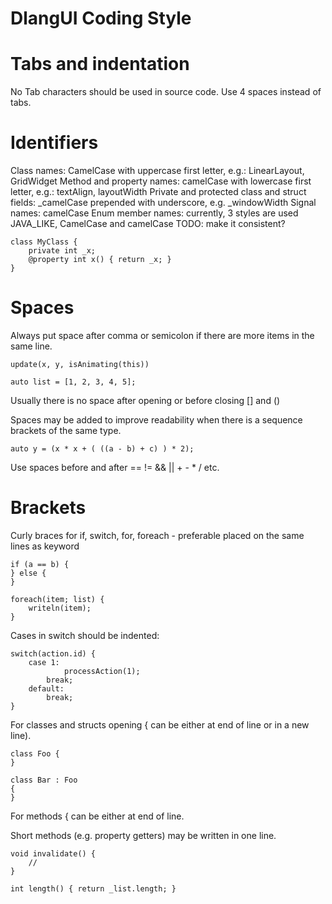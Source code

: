 DlangUI Coding Style
====================

Tabs and indentation
====================

No Tab characters should be used in source code.
Use 4 spaces instead of tabs.


Identifiers
===========

Class names: CamelCase with uppercase first letter, e.g.: LinearLayout, GridWidget
Method and property names: camelCase with lowercase first letter, e.g.: textAlign, layoutWidth
Private and protected class and struct fields: \_camelCase prepended with underscore, e.g. \_windowWidth
Signal names: camelCase
Enum member names: currently, 3 styles are used JAVA_LIKE, CamelCase and camelCase  TODO: make it consistent?

	class MyClass {
	    private int _x;
	    @property int x() { return _x; }
	}


Spaces
======

Always put space after comma or semicolon if there are more items in the same line.

	update(x, y, isAnimating(this))

	auto list = [1, 2, 3, 4, 5];

Usually there is no space after opening or before closing [] and ()

Spaces may be added to improve readability when there is a sequence brackets of the same type.

	auto y = (x * x + ( ((a - b) + c) ) * 2);

Use spaces before and after == != && || + - * / etc.


Brackets
========

Curly braces for if, switch, for, foreach - preferable placed on the same lines as keyword

	if (a == b) {
	} else {
	}

	foreach(item; list) {
	    writeln(item);
	}	

Cases in switch should be indented:

	switch(action.id) {
	    case 1:
                processAction(1);
	        break;
	    default:
	        break;
	}

For classes and structs opening { can be either at end of line or in a new line). 

	class Foo {
	}

	class Bar : Foo
	{
	}

For methods  { can be either at end of line.

Short methods (e.g. property getters) may be written in one line.

	void invalidate() {
	    //
	}

	int length() { return _list.length; }

